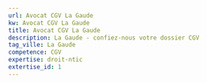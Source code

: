 ```yaml
---
url: Avocat CGV La Gaude
kw: Avocat CGV La Gaude
title: Avocat CGV La Gaude
description: La Gaude - confiez-nous votre dossier CGV
tag_ville: La Gaude
competence: CGV
expertise: droit-ntic
extertise_id: 1
---
```

